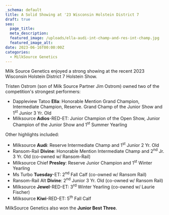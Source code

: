 ```yaml
---
_schema: default
title: A Solid Showing at '23 Wisconsin Holstein District 7
draft: true
seo:
  page_title:
  meta_description:
  featured_image: /uploads/ella-audi-int-champ-and-res-int-champ.jpg
  featured_image_alt:
date: 2023-06-16T00:00:00Z
categories:
  - MilkSource Genetics
---
```

Milk Source Genetics enjoyed a strong showing at the recent 2023 Wisconsin Holstein District 7 Holstein Show.

Tristen Ostrom (son of Milk Source Partner Jim Ostrom) owned two of the competition's strongest performers:&nbsp;

* Dappleview Tatoo&nbsp;**Ella**\: Honorable Mention Grand Champion, Intermediate Champion, Reserve. Grand Champ of the Junior Show and 1<sup>st</sup>&nbsp;Junior 3 Yr. Old
* Milksource&nbsp;**Adios**\-RED-ET: Junior Champion of the Open Show, Junior Champion of the Junior Show and 1<sup>st</sup>&nbsp;Summer Yearling&nbsp;

Other highlights included:

* Milksource&nbsp;**Audi**\: Reserve Intermediate Champ and 1<sup>st</sup>&nbsp;Junior 2 Yr. Old
* Ransom-Rail&nbsp;**Divine**\: Honorable Mention Intermediate Champ and 2<sup>nd</sup>&nbsp;Jr. 3 Yr. Old (co-owned w/ Ransom-Rail)
* Milksource Chief&nbsp;**Presley**\: Reserve Junior Champion and 1<sup>st</sup>&nbsp;Winter Yearling
* Ms Turbo&nbsp;**Tuesday**\-ET: 2<sup>nd</sup>&nbsp;Fall Calf (co-owned w/ Ransom Rail)
* Ransom-Rail Alt&nbsp;**Divine**\: 2<sup>nd</sup>&nbsp;Junior 3 Yr. Old (co-owned w/ Ransom Rail)
* Milksource&nbsp;**Jewel**\-RED-ET: 3<sup>rd</sup>&nbsp;Winter Yearling (co-owned w/ Laurie Fischer)
* Milksource&nbsp;**Kiwi**\-RED-ET: 5<sup>th</sup>&nbsp;Fall Calf &nbsp;

MilkSource Genetics also won the&nbsp;**Junior Best Three**.